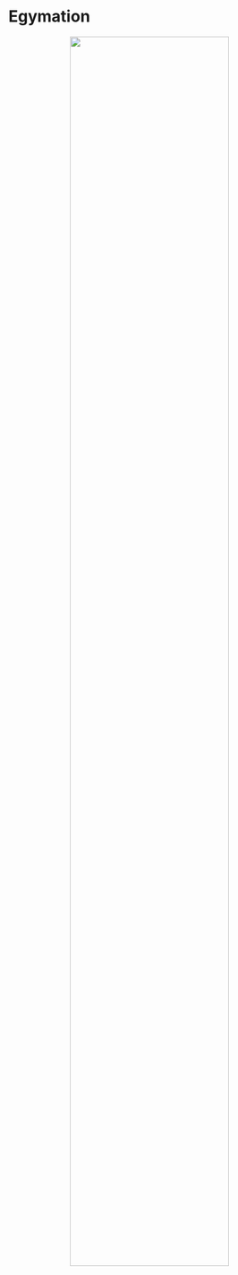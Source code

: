 # Egymation
<p align="center">
<img src="2.png" style="display: block; margin-left: auto; margin-right: auto; width: 75%;"/>
</p>

